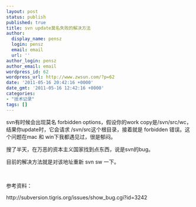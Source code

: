 ```yaml
---
layout: post
status: publish
published: true
title: svn update莫名失败的解决方法
author:
  display_name: pensz
  login: pensz
  email: email
  url: ''
author_login: pensz
author_email: email
wordpress_id: 62
wordpress_url: http://www.zwsun.com/?p=62
date: '2011-05-16 20:42:16 +0000'
date_gmt: '2011-05-16 12:42:16 +0000'
categories:
- "技术记录"
tags: []
---
```

<p>svn有时候会出现莫名 forbidden options，假设你的work copy是/svn/src/wc， 结果你update时，它会请求 /svn/src这个根目录，接着就是 forbidden 错误。这个问题在mac 和 win下我都遇见过，很是郁闷。</p>
<p>搜了半天，在万恶的资本主义国家找到点东西，说是svn的bug。</p>
<p>目前的解决方法就是对该地址重新 svn sw 一下。</p>
<p>&nbsp;</p>
<p>参考资料：</p>
<p>http://subversion.tigris.org/issues/show_bug.cgi?id=3242</p>
